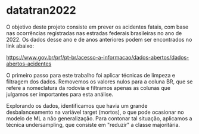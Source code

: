 # datatran2022

O objetivo deste projeto consiste em prever os acidentes fatais, com base nas ocorrências registradas nas estradas federais brasileiras no ano de 2022. Os dados desse ano e de anos anteriores podem ser encontrados no link abaixo:

https://www.gov.br/prf/pt-br/acesso-a-informacao/dados-abertos/dados-abertos-acidentes

O primeiro passo para este trabalho foi aplicar técnicas de limpeza e filtragem dos dados. Removemos os valores nulos para a coluna BR, que se refere a nomeclatura da rodovia e filtramos apenas as colunas que julgamos ser importantes para esta análise.

Explorando os dados, identificamos que havia um grande desbalanceamento na variável target (mortos), o que pode ocasionar no modelo de ML a não generalização.
Para contonar tal situação, aplicamos a técnica undersampling, que consiste em "reduzir" a classe majoritária.
